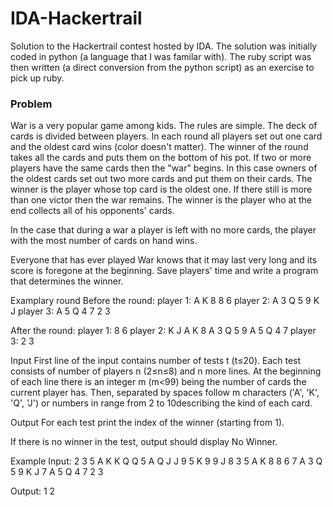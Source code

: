 # IDA-Hackertrail

Solution to the Hackertrail contest hosted by IDA. 
The solution was initially coded in python (a language that I was familar with). 
The ruby script was then written (a direct conversion from the python script) as an exercise to pick up ruby.

### Problem

War is a very popular game among kids. The rules are simple. The deck of cards is divided between players. In each round all players set out one card and the oldest card wins (color doesn't matter). The winner of the round takes all the cards and puts them on the bottom of his pot. If two or more players have the same cards then the "war" begins. In this case owners of the oldest cards set out two more cards and put them on their cards. The winner is the player whose top card is the oldest one. If there still is more than one victor then the war remains. The winner is the player who at the end collects all of his opponents' cards.

In the case that during a war a player is left with no more cards, the player with the most number of cards on hand wins.

Everyone that has ever played War knows that it may last very long and its score is foregone at the beginning. Save players' time and write a program that determines the winner.

Examplary round
Before the round:
player 1: A K 8 8 6
player 2: A 3 Q 5 9 K J
player 3: A 5 Q 4 7 2 3

After the round:
player 1: 8 6
player 2: K J A K 8 A 3 Q 5 9 A 5 Q 4 7
player 3: 2 3

Input
First line of the input contains number of tests t (t≤20). Each test consists of number of players n (2≤n≤8) and n more lines. At the beginning of each line there is an integer m (m<99) being the number of cards the current player has. Then, separated by spaces follow m characters ('A', 'K', 'Q', 'J') or numbers in range from 2 to 10describing the kind of each card.

Output
For each test print the index of the winner (starting from 1).

If there is no winner in the test, output should display No Winner.

Example
Input:
2
3
5 A K K Q Q
5 A Q J J 9
5 K 9 9 J 8
3
5 A K 8 8 6
7 A 3 Q 5 9 K J
7 A 5 Q 4 7 2 3

Output:
1
2
